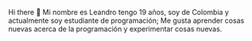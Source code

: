 Hi there 👋
Mi nombre es Leandro tengo 19 años, soy de Colombia y actualmente soy estudiante de programación; Me gusta aprender cosas nuevas acerca de la programación y experimentar cosas nuevas.
<!--
**xLeaan/xLeaan** is a ✨ _special_ ✨ repository because its `README.md` (this file) appears on your GitHub profile.

Here are some ideas to get you started:

- 🔭 I’m currently working on ...
- 🌱 I’m currently learning ...
- 👯 I’m looking to collaborate on ...
- 🤔 I’m looking for help with ...
- 💬 Ask me about ...
- 📫 How to reach me: ...
- 😄 Pronouns: ...
- ⚡ Fun fact: ...
-->
